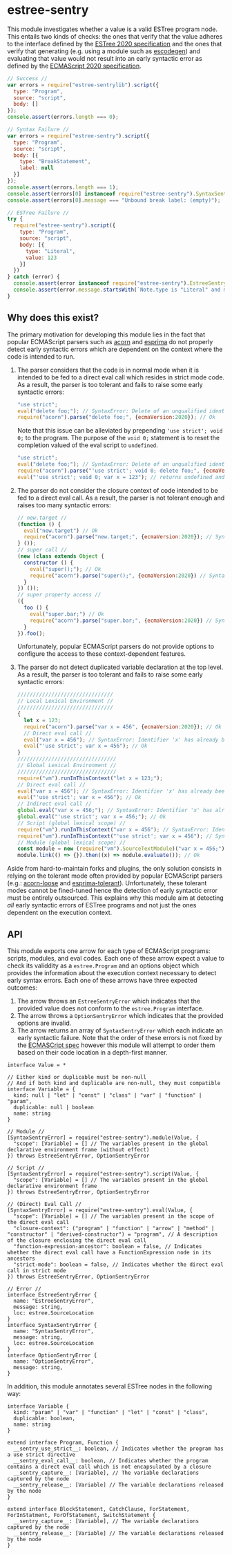 # estree-sentry

This module investigates whether a value is a valid ESTree program node.
This entails two kinds of checks: the ones that verify that the value adheres to the interface defined by the [ESTree 2020 specification](https://github.com/estree/estree) and the ones that verify that generating (e.g. using a module such as [escodegen](https://www.npmjs.com/package/escodegen)) and evaluating that value would not result into an early syntactic error as defined by the [ECMAScript 2020 specification](https://www.ecma-international.org/ecma-262/2020).

```js
// Success //
var errors = require("estree-sentrylib").script({
  type: "Program",
  source: "script",
  body: []
});
console.assert(errors.length === 0);

// Syntax Failure //
var errors = require("estree-sentry").script({
  type: "Program",
  source: "script",
  body: [{
    type: "BreakStatement",
    label: null
  }]
});
console.assert(errors.length === 1);
console.assert(errors[0] instanceof require("estree-sentry").SyntaxSentryError);
console.assert(errors[0].message === "Unbound break label: (empty)");

// ESTree Failure //
try {
  require("estree-sentry").script({
    type: "Program",
    source: "script",
    body: [{
      type: "Literal",
      value: 123
    }]
  })
} catch (error) {
  console.assert(error instanceof require("estree-sentry").EstreeSentryError);
  console.assert(error.message.startsWith(`Note.type is "Literal" and must be one of`));
}
```

## Why does this exist?

The primary motivation for developing this module lies in the fact that popular ECMAScript parsers such as [acorn](https://github.com/acornjs/acorn) and [esprima](https://github.com/jquery/esprima) do not properly detect early syntactic errors which are dependent on the context where the code is intended to run.

1.
    The parser considers that the code is in normal mode when it is intended to be fed to a direct eval call which resides in strict mode code.
    As a result, the parser is too tolerant and fails to raise some early syntactic errors:
    ```js
    "use strict";
    eval("delete foo;"); // SyntaxError: Delete of an unqualified identifier in strict mode.
    require("acorn").parse("delete foo;", {ecmaVersion:2020}); // Ok
    ```
    Note that this issue can be alleviated by prepending `'use strict'; void 0;` to the program.
    The purpose of the `void 0;` statement is to reset the completion valued of the eval script to `undefined`.
    ```js
    "use strict";
    eval("delete foo;"); // SyntaxError: Delete of an unqualified identifier in strict mode.
    require("acorn").parse("'use strict'; void 0; delete foo;", {ecmaVersion:2020}); // SyntaxError: Deleting local variable in strict mode
    eval("'use strict'; void 0; var x = 123"); // returns undefined and not 'use strict';
    ```

2.
    The parser do not consider the closure context of code intended to be fed to a direct eval call.
    As a result, the parser is not tolerant enough and raises too many syntactic errors:
    ```js
    // new.target //
    (function () {
      eval("new.target") // Ok
      require("acorn").parse("new.target;", {ecmaVersion:2020}); // SyntaxError: 'new.target' can only be used in functions
    } ());
    // super call //
    (new (class extends Object {
      constructor () {
        eval("super();"); // Ok
        require("acorn").parse("super();", {ecmaVersion:2020}) // SyntaxError: 'new.target' can only be used in functions
      }
    }) ());
    // super property access //
    ({
      foo () {
        eval("super.bar;") // Ok
        require("acorn").parse("super.bar;", {ecmaVersion:2020}) // SyntaxError: 'super' keyword outside a method
      }
    }).foo();
    ```
    Unfortunately, popular ECMAScript parsers do not provide options to configure the access to these context-dependent features.

3.
    The parser do not detect duplicated variable declaration at the top level.
    As a result, the parser is too tolerant and fails to raise some early syntactic errors:
    ```js
    ///////////////////////////////
    // Local Lexical Environment //
    ///////////////////////////////
    {
      let x = 123;
      require("acorn").parse("var x = 456", {ecmaVersion:2020}); // Ok
      // Direct eval call //
      eval("var x = 456"); // SyntaxError: Identifier 'x' has already been declared
      eval("'use strict'; var x = 456"); // Ok
    }
    ////////////////////////////////
    // Global Lexical Environment //
    ////////////////////////////////
    require("vm").runInThisContext("let x = 123;");
    // Direct eval call //
    eval("var x = 456"); // SyntaxError: Identifier 'x' has already been declared
    eval("'use strict'; var x = 456"); // Ok
    // Indirect eval call //
    global.eval("var x = 456;"); // SyntaxError: Identifier 'x' has already been declared
    global.eval("'use strict'; var x = 456;"); // Ok
    // Script (global lexical scope) //
    require("vm").runInThisContext("var x = 456"); // SyntaxError: Identifier 'x' has already been declared
    require("vm").runInThisContext("'use strict'; var x = 456"); // SyntaxError: Identifier 'x' has already been declared
    // Module (global lexical scope) //
    const module = new (require("vm").SourceTextModule)("var x = 456;");
    module.link(() => {}).then((x) => module.evaluate()); // Ok
    ```

Aside from hard-to-maintain forks and plugins, the only solution consists in relying on the tolerant mode often provided by popular ECMAScript parsers (e.g.: [acorn-loose](https://github.com/acornjs/acorn/tree/master/acorn-loose) and [esprima-tolerant](https://esprima.readthedocs.io/en/4.0/syntactic-analysis.html#tolerant-mode)).
Unfortunately, these tolerant modes cannot be fined-tuned hence the detection of early syntactic error must be entirely outsourced.
This explains why this module aim at detecting *all* early syntactic errors of ESTree programs and not just the ones dependent on the execution context.

## API

This module exports one arrow for each type of ECMAScript programs: scripts, modules, and eval codes.
Each one of these arrow expect a value to check its validdity as a `estree.Program` and an options object which provides the information about the execution context necessary to detect early syntax errors.
Each one of these arrows have three expected outcomes:

1. The arrow throws an `EstreeSentryError` which indicates that the provided value does not conform to the `estree.Program` interface.
2. The arrow throws a `OptionSentryError` which indicates that the provided options are invalid.
3. The arrow returns an array of `SyntaxSentryError` which each indicate an early syntactic failure. Note that the order of these errors is not fixed by the [ECMASCript spec](https://www.ecma-international.org/ecma-262/#sec-parse-script) however this module will attempt to order them based on their code location in a depth-first manner.

```
interface Value = *

// Either kind or duplicable must be non-null
// And if both kind and duplicable are non-null, they must compatible
interface Variable = {
  kind: null | "let" | "const" | "class" | "var" | "function" | "param",
  duplicable: null | boolean
  name: string
}

// Module //
[SyntaxSentryError] = require("estree-sentry").module(Value, {
  "scope": [Variable] = [] // The variables present in the global declarative environment frame (without effect)
}) throws EstreeSentryError, OptionSentryError

// Script //
[SyntaxSentryError] = require("estree-sentry").script(Value, {
  "scope": [Variable] = [] // The variables present in the global declarative environment frame
}) throws EstreeSentryError, OptionSentryError

// (Direct) Eval Call //
[SyntaxSentryError] = require("estree-sentry").eval(Value, {
  "scope": [Variable] = [] // The variables present in the scope of the direct eval call
  "closure-context": ("program" | "function" | "arrow" | "method" | "constructor" | "derived-constructor") = "program", // A description of the closure enclosing the direct eval call
  "function-expression-ancestor": boolean = false, // Indicates whether the direct eval call have a FunctionExpression node in its ancestors
  "strict-mode": boolean = false, // Indicates whether the direct eval call in strict mode
}) throws EstreeSentryError, OptionSentryError

// Error //
interface EstreeSentryError {
  name: "EstreeSentryError",
  message: string,
  loc: estree.SourceLocation
}
interface SyntaxSentryError {
  name: "SyntaxSentryError",
  message: string,
  loc: estree.SourceLocation
}
interface OptionSentryError {
  name: "OptionSentryError",
  message: string,
}
```

In addition, this module annotates several ESTree nodes in the following way:

```
interface Variable {
  kind: "param" | "var" | "function" | "let" | "const" | "class",
  duplicable: boolean,
  name: string
}

extend interface Program, Function {
  __sentry_use_strict__: boolean, // Indicates whether the program has a use strict directive
  __sentry_eval_call__: boolean, // Indicates whether the program contains a direct eval call which is not encapsulated by a closure
  __sentry_capture__: [Variable], // The variable declarations captured by the node
  __sentry_release__: [Variable] // The variable declarations released by the node
}

extend interface BlockStatement, CatchClause, ForStatement, ForInStatment, ForOfStatement, SwitchStatement {
  __sentry_capture__: [Variable], // The variable declarations captured by the node
  __sentry_release__: [Variable] // The variable declarations released by the node
}
```
